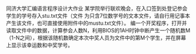 # 
同济大学汇编语言程序设计大作业
某学院举行联欢晚会，在入口签到处登记参会学生的学号存入stu.txt文件（文件  为只含7位数学号的文本文件，请自行用记事本产生该文件，也可直接使用附件中的mustu.txt文件）。
编一个开奖程序，打开并读取文件中的数据，计算参会人数N，利用BIOS的1AH时钟中断产生一个随机数M（1-N之间），根据该随机数确定本次中奖人员为文件中的第M个学生，并在屏幕上显示该幸运数和中奖学号。

